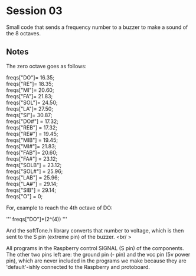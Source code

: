 # Session 03

Small code that sends a frequency number to a buzzer to make a sound of the 8 octaves. <br />

## Notes

The zero octave goes as follows: <br />

freqs["DO"]= 16.35; <br />
freqs["RE"]= 18.35; <br />
freqs["MI"]= 20.60; <br />
freqs["FA"]= 21.83; <br />
freqs["SOL"]= 24.50; <br />
freqs["LA"]= 27.50; <br />
freqs["SI"]= 30.87; <br />
freqs["DO#"] = 17.32; <br />
freqs["REB"] = 17.32; <br />
freqs["RE#"] = 19.45; <br />
freqs["MIB"] = 19.45; <br />
freqs["MI#"]= 21.83; <br />
freqs["FAB"]= 20.60; <br />
freqs["FA#"] = 23.12; <br />
freqs["SOLB"] = 23.12; <br />
freqs["SOL#"] = 25.96; <br />
freqs["LAB"] = 25.96; <br />
freqs["LA#"] = 29.14; <br />
freqs["SIB"] = 29.14; <br />
freqs["O"] = 0; <br />

For, example to reach the 4th octave of DO:

'''
freqs["DO"]*(2^(4))
'''

And the softTone.h library converts that number to voltage, which is then sent to the S pin (extreme  pin) of the buzzer. <br/ >

All programs in the Raspberry control SIGNAL (S pin) of the components. The other two pins left are: the ground pin (- pin) and the vcc pin (5v power pin), which are never included in the programs we make because they are 'default'-ishly connected to the Raspberry and protoboard. <br />